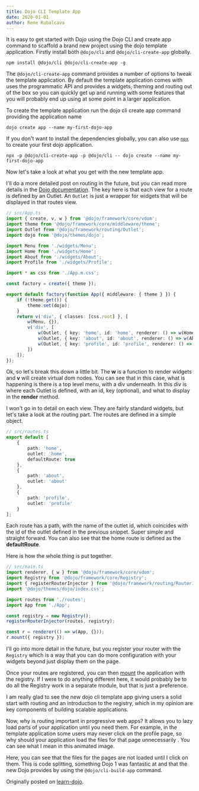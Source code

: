 ```yaml
---
title: Dojo CLI Template App
date: 2020-01-01
author: Rene Rubalcava
---
```


It is easy to get started with Dojo using the Dojo CLI and create app command to scaffold a brand new project using the dojo template application. Firstly install both `@dojo/cli` and `@dojo/cli-create-app` globally.

```shell
npm install @dojo/cli @dojo/cli-create-app -g
```

The `@dojo/cli-create-app` command provides a number of options to tweak the template application. By default the template application comes with uses the programmatic API and provides a widgets, theming and routing out of the box so you can quickly get up and running with some features that you will probably end up using at some point in a larger application.

To create the template application run the dojo cli create app command providing the application name

```shell
dojo create app --name my-first-dojo-app
```

If you don't want to install the dependencies globally, you can also use [`npx`](https://www.npmjs.com/package/npx) to create your first dojo application.

```shell
npx -p @dojo/cli-create-app -p @dojo/cli -- dojo create --name my-first-dojo-app
```

Now let's take a look at what you get with the new template app.

I'll do a more detailed post on routing in the future, but you can read more details in the [Dojo documentation](https://dojo.io/learn/routing/introduction). The key here is that each view for a route is defined by an Outlet. An `Outlet` is just a wrapper for widgets that will be displayed in that routes view.

```ts
// src/App.ts
import { create, v, w } from '@dojo/framework/core/vdom';
import theme from '@dojo/framework/core/middleware/theme';
import Outlet from '@dojo/framework/routing/Outlet';
import dojo from '@dojo/themes/dojo';

import Menu from './widgets/Menu';
import Home from './widgets/Home';
import About from './widgets/About';
import Profile from './widgets/Profile';

import * as css from './App.m.css';

const factory = create({ theme });

export default factory(function App({ middleware: { theme } }) {
	if (!theme.get()) {
		theme.set(dojo);
	}
	return v('div', { classes: [css.root] }, [
		w(Menu, {}),
		v('div', [
			w(Outlet, { key: 'home', id: 'home', renderer: () => w(Home, {}) }),
			w(Outlet, { key: 'about', id: 'about', renderer: () => w(About, {}) }),
			w(Outlet, { key: 'profile', id: 'profile', renderer: () => w(Profile, { username: 'Dojo User' }) })
		])
	]);
});
```

Ok, so let's break this down a little bit. The **w** is a function to render widgets and **v** will create virtual dom nodes. You can see that in this case, what is happening is there is a top level menu, with a div underneath. In this div is where each Outlet is defined, with an id, key (optional), and what to display in the **render** method.

I won't go in to detail on each view. They are fairly standard widgets, but let's take a look at the routing part. The routes are defined in a simple object.

```ts
// src/routes.ts
export default [
	{
		path: 'home',
		outlet: 'home',
		defaultRoute: true
	},
	{
		path: 'about',
		outlet: 'about'
	},
	{
		path: 'profile',
		outlet: 'profile'
	}
];
```

Each route has a path, with the name of the outlet id, which coincides with the id of the outlet defined in the previous snippet. Super simple and straight forward. You can also see that the home route is defined as the **defaultRoute**.

Here is how the whole thing is put together.

```ts
// src/main.ts
import renderer, { w } from '@dojo/framework/core/vdom';
import Registry from '@dojo/framework/core/Registry';
import { registerRouterInjector } from '@dojo/framework/routing/RouterInjector';
import '@dojo/themes/dojo/index.css';

import routes from './routes';
import App from './App';

const registry = new Registry();
registerRouterInjector(routes, registry);

const r = renderer(() => w(App, {}));
r.mount({ registry });
```

I'll go into more detail in the future, but you register your router with the `Registry` which is a way that you can do more configuration with your widgets beyond just display them on the page.

Once your routes are registered, you can then [mount](https://dojo.io/learn/creating-widgets/introduction#rendering-to-the-dom) the application with the registry. If I were to do anything different here, it would probably be to do all the Registry work in a separate module, but that is just a preference.

I am really glad to see the new dojo cli template app giving users a solid start with routing and an introduction to the registry, which in my opinion are key components of building scalable applications.

Now, why is routing important in progressive web apps? It allows you to lazy load parts of your application until you need them. For example, in the template application some users may never click on the profile page, so why should your application load the files for that page unnecessarily . You can see what I mean in this animated image.

Here, you can see that the files for the pages are not loaded until I click on them. This is code splitting, something Dojo 1 was fantastic at and that the new Dojo provides by using the `@dojo/cli-build-app` command.

Originally posted on [learn-dojo](https://learn-dojo.com/dojo-cli-template-app/).
